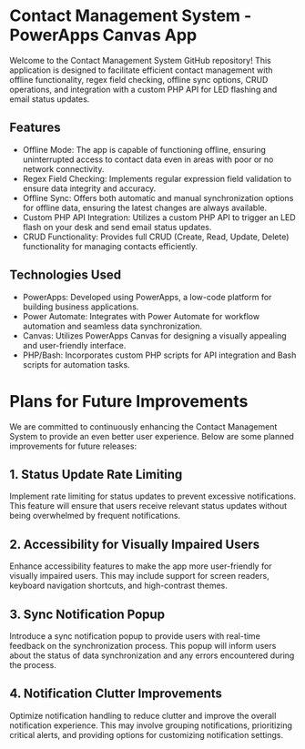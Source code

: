 Contact Management System - PowerApps Canvas App
================================================

Welcome to the Contact Management System GitHub repository! This application is designed to facilitate efficient contact management with offline functionality, regex field checking, offline sync options, CRUD operations, and integration with a custom PHP API for LED flashing and email status updates.

Features
--------

-   Offline Mode: The app is capable of functioning offline, ensuring uninterrupted access to contact data even in areas with poor or no network connectivity.
-   Regex Field Checking: Implements regular expression field validation to ensure data integrity and accuracy.
-   Offline Sync: Offers both automatic and manual synchronization options for offline data, ensuring the latest changes are always available.
-   Custom PHP API Integration: Utilizes a custom PHP API to trigger an LED flash on your desk and send email status updates.
-   CRUD Functionality: Provides full CRUD (Create, Read, Update, Delete) functionality for managing contacts efficiently.

Technologies Used
-----------------

-   PowerApps: Developed using PowerApps, a low-code platform for building business applications.
-   Power Automate: Integrates with Power Automate for workflow automation and seamless data synchronization.
-   Canvas: Utilizes PowerApps Canvas for designing a visually appealing and user-friendly interface.
-   PHP/Bash: Incorporates custom PHP scripts for API integration and Bash scripts for automation tasks.

Plans for Future Improvements
=============================

We are committed to continuously enhancing the Contact Management System to provide an even better user experience. Below are some planned improvements for future releases:

1\. Status Update Rate Limiting
-------------------------------

Implement rate limiting for status updates to prevent excessive notifications. This feature will ensure that users receive relevant status updates without being overwhelmed by frequent notifications.

2\. Accessibility for Visually Impaired Users
---------------------------------------------

Enhance accessibility features to make the app more user-friendly for visually impaired users. This may include support for screen readers, keyboard navigation shortcuts, and high-contrast themes.

3\. Sync Notification Popup
---------------------------

Introduce a sync notification popup to provide users with real-time feedback on the synchronization process. This popup will inform users about the status of data synchronization and any errors encountered during the process.

4\. Notification Clutter Improvements
-------------------------------------

Optimize notification handling to reduce clutter and improve the overall notification experience. This may involve grouping notifications, prioritizing critical alerts, and providing options for customizing notification settings.
